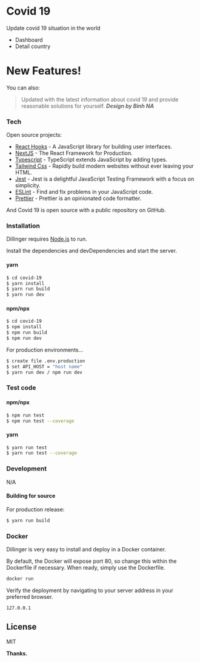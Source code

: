 # Covid 19

Update covid 19 situation in the world

  - Dashboard
  - Detail country

# New Features!

You can also:

> Updated with the latest information about covid 19
> and provide reasonable solutions for yourself.
> ___Design by Binh NA___

### Tech

Open source projects:

* [React Hooks](https://reactjs.org/docs/hooks-intro.html) - A JavaScript library for building user interfaces.
* [NextJS](https://nextjs.org/) - The React Framework for Production.
* [Typescript](https://www.typescriptlang.org/) - TypeScript extends JavaScript by adding types.
* [Tailwind Css](https://tailwindcss.com/) - Rapidly build modern websites without ever leaving your HTML.
* [Jest](https://jestjs.io/) - Jest is a delightful JavaScript Testing Framework with a focus on simplicity.
* [ESLint](https://eslint.org/) - Find and fix problems in your JavaScript code.
* [Prettier](https://prettier.io/) - Prettier is an opinionated code formatter.

And Covid 19 is open source with a public repository on GitHub.

### Installation

Dillinger requires [Node.js](https://nodejs.org/) to run.

Install the dependencies and devDependencies and start the server.

#### yarn
```sh
$ cd covid-19
$ yarn install
$ yarn run build
$ yarn run dev
```

#### npm/npx
```sh
$ cd covid-19
$ npm install
$ npm run build
$ npm run dev
```

For production environments...

```sh
$ create file .env.production
$ set API_HOST = "host name"
$ yarn run dev / npm run dev
```

### Test code
#### npm/npx
```sh
$ npm run test
$ npm run test --coverage
```
#### yarn
```sh
$ yarn run test
$ yarn run test --coverage
```

### Development

N/A

#### Building for source
For production release:
```sh
$ yarn run build
```

### Docker
Dillinger is very easy to install and deploy in a Docker container.

By default, the Docker will expose port 80, so change this within the Dockerfile if necessary. When ready, simply use the Dockerfile.

```sh
docker run
```

Verify the deployment by navigating to your server address in your preferred browser.

```sh
127.0.0.1
```

License
----

MIT


**Thanks.**
